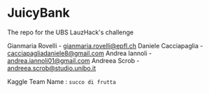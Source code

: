 # JuicyBank
The repo for the UBS LauzHack's challenge

Gianmaria Rovelli - gianmaria.rovelli@epfl.ch
Daniele Cacciapaglia - cacciapagliadaniele8@gmail.com
Andrea Iannoli - andrea.iannoli01@gmail.com
Andreea Scrob - andreea.scrob@studio.unibo.it

Kaggle Team Name : `succo di frutta`
